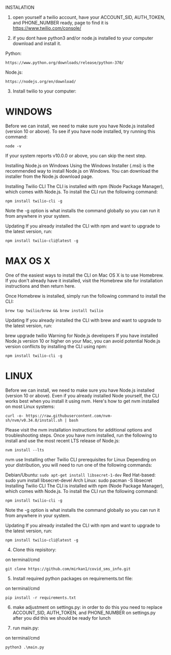 INSTALATION

1. open yourself a twilio account, have your ACCOUNT_SID, AUTH_TOKEN, and PHONE_NUMBER ready, page to find it is 
https://www.twilio.com/console/ 

2. if you dont have python3 and/or node.js installed to your computer download and install it. 

Python: 
```
https://www.python.org/downloads/release/python-370/
```

Node.js:
```
https://nodejs.org/en/download/
```

3. Install twilio to your computer:

# WINDOWS
Before we can install, we need to make sure you have Node.js installed (version 10 or above). To see if you have node installed, try running this command:

```
node -v
```
If your system reports v10.0.0 or above, you can skip the next step.

Installing Node.js on Windows
Using the Windows Installer (.msi) is the recommended way to install Node.js on Windows. You can download the installer from the Node.js download page.

Installing Twilio CLI
The CLI is installed with npm (Node Package Manager), which comes with Node.js. To install the CLI run the following command:

```
npm install twilio-cli -g
```
Note the -g option is what installs the command globally so you can run it from anywhere in your system.

Updating
If you already installed the CLI with npm and want to upgrade to the latest version, run:

```
npm install twilio-cli@latest -g
```

# MAX OS X
One of the easiest ways to install the CLI on Mac OS X is to use Homebrew. If you don't already have it installed, visit the Homebrew site for installation instructions and then return here.

Once Homebrew is installed, simply run the following command to install the CLI:

```
brew tap twilio/brew && brew install twilio
```
Updating
If you already installed the CLI with brew and want to upgrade to the latest version, run:

brew upgrade twilio
Warning for Node.js developers
If you have installed Node.js version 10 or higher on your Mac, you can avoid potential Node.js version conflicts by installing the CLI using npm:

```
npm install twilio-cli -g
```
# LINUX
Before we can install, we need to make sure you have Node.js installed (version 10 or above). Even if you already installed Node yourself, the CLI works best when you install it using nvm. Here's how to get nvm installed on most Linux systems:

```
curl -o- https://raw.githubusercontent.com/nvm-sh/nvm/v0.34.0/install.sh | bash
```
Please visit the nvm installation instructions for additional options and troubleshooting steps. Once you have nvm installed, run the following to install and use the most recent LTS release of Node.js:

```
nvm install --lts
```
nvm use <insert version reported from above>
Installing other Twilio CLI prerequisites for Linux
Depending on your distribution, you will need to run one of the following commands:

Debian/Ubuntu: ```sudo apt-get install libsecret-1-dev```
Red Hat-based: sudo yum install libsecret-devel
Arch Linux: sudo pacman -S libsecret
Installing Twilio CLI
The CLI is installed with npm (Node Package Manager), which comes with Node.js. To install the CLI run the following command:

```
npm install twilio-cli -g
```
Note the -g option is what installs the command globally so you can run it from anywhere in your system.

Updating
If you already installed the CLI with npm and want to upgrade to the latest version, run:

```
npm install twilio-cli@latest -g
```

4. Clone this repisitory:

on terminal/cmd
```
git clone https://github.com/mirkan1/covid_sms_info.git
```

5. Install required python packages on requirements.txt file:

on terminal/cmd
```
pip install -r requirements.txt
```

6. make adjustment on settings.py:
in order to do this you need to replace ACCOUNT_SID, AUTH_TOKEN, and PHONE_NUMBER on settings.py
after you did this we should be ready for lunch

7. run main.py:

on terminal/cmd
```
python3 .\main.py
```